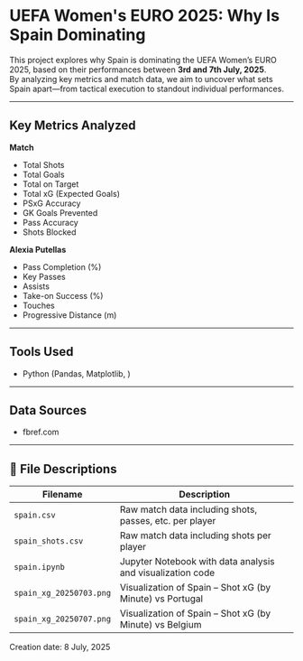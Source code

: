 # UEFA Women's EURO 2025: Why Is Spain Dominating

This project explores why Spain is dominating the UEFA Women’s EURO 2025, based on their performances between **3rd and 7th July, 2025**.  
By analyzing key metrics and match data, we aim to uncover what sets Spain apart—from tactical execution to standout individual performances.

---

## Key Metrics Analyzed

**Match**
- Total Shots
- Total Goals
- Total on Target
- Total xG (Expected Goals)
- PSxG Accuracy
- GK Goals Prevented
- Pass Accuracy
- Shots Blocked

**Alexia Putellas**
- Pass Completion (%)
- Key Passes
- Assists
- Take-on Success (%)
- Touches
- Progressive Distance (m)

---

## Tools Used

- Python (Pandas, Matplotlib, )

---

## Data Sources

- fbref.com

---

## 📁 File Descriptions

| Filename                | Description                                               |
|-------------------------|-----------------------------------------------------------|
| `spain.csv`  | Raw match data including shots, passes, etc. per player  |
| `spain_shots.csv`          | Raw match data including shots per player  |
|  `spain.ipynb`    | Jupyter Notebook with data analysis and visualization code        |
| `spain_xg_20250703.png` | Visualization of Spain – Shot xG (by Minute) vs Portugal         |
| `spain_xg_20250707.png` | Visualization of Spain – Shot xG (by Minute) vs Belgium           |

Creation date: 8 July, 2025
